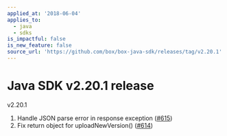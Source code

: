 ```yaml
---
applied_at: '2018-06-04'
applies_to:
  - java
  - sdks
is_impactful: false
is_new_feature: false
source_url: 'https://github.com/box/box-java-sdk/releases/tag/v2.20.1'
---
```


# Java SDK v2.20.1 release

v2.20.1
1. Handle JSON parse error in response exception ([#615](https://github.com/box/box-java-sdk/pull/615))
2. Fix return object for uploadNewVersion() ([#614](https://github.com/box/box-java-sdk/pull/614))